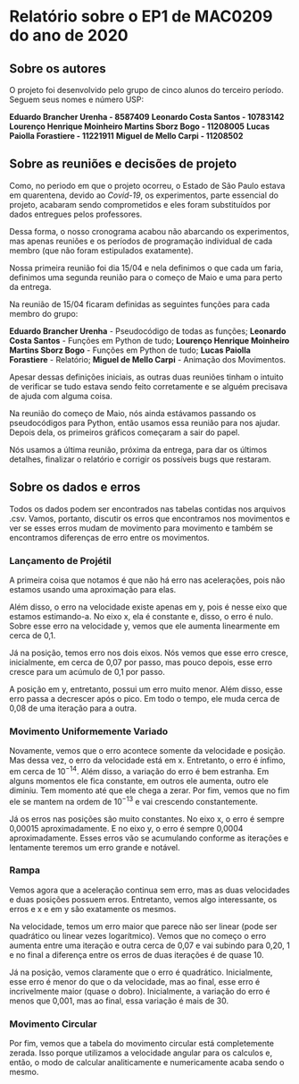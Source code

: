 # Relatório sobre o EP1 de MAC0209 do ano de 2020

## Sobre os autores

O projeto foi desenvolvido pelo grupo de cinco alunos do terceiro período. Seguem seus nomes e número USP:

__Eduardo Brancher Urenha - 8587409__
__Leonardo Costa Santos - 10783142__
__Lourenço Henrique Moinheiro Martins Sborz Bogo - 11208005__
__Lucas Paiolla Forastiere - 11221911__
__Miguel de Mello Carpi - 11208502__

## Sobre as reuniões e decisões de projeto

Como, no periodo em que o projeto ocorreu, o Estado de São Paulo estava em quarentena, devido ao _Covid-19_, os experimentos, parte essencial do projeto, acabaram sendo comprometidos e eles foram substituídos por dados entregues pelos professores.

Dessa forma, o nosso cronograma acabou não abarcando os experimentos, mas apenas reuniões e os períodos de programação individual de cada membro (que não foram estipulados exatamente).

Nossa primeira reunião foi dia 15/04 e nela definimos o que cada um faria, definimos uma segunda reunião para o começo de Maio e uma para perto da entrega. 

Na reunião de 15/04 ficaram definidas as seguintes funções para cada membro do grupo:

__Eduardo Brancher Urenha__ - Pseudocódigo de todas as funções;
__Leonardo Costa Santos__ - Funções em Python de tudo;
__Lourenço Henrique Moinheiro Martins Sborz Bogo__ - Funções em Python de tudo;
__Lucas Paiolla Forastiere__ - Relatório;
__Miguel de Mello Carpi__ - Animação dos Movimentos.

Apesar dessas definições iniciais, as outras duas reuniões tinham o intuito de verificar se tudo estava sendo feito corretamente e se alguém precisava de ajuda com alguma coisa.

Na reunião do começo de Maio, nós ainda estávamos passando os pseudocódigos para Python, então usamos essa reunião para nos ajudar. Depois dela, os primeiros gráficos começaram a sair do papel.

Nós usamos a última reunião, próxima da entrega, para dar os últimos detalhes, finalizar o relatório e corrigir os possíveis bugs que restaram. 

## Sobre os dados e erros

Todos os dados podem ser encontrados nas tabelas contidas nos arquivos .csv. Vamos, portanto, discutir os erros que encontramos nos movimentos e ver se esses erros mudam de movimento para movimento e também se encontramos diferenças de erro entre os movimentos.

### Lançamento de Projétil

A primeira coisa que notamos é que não há erro nas acelerações, pois não estamos usando uma aproximação para elas.

Além disso, o erro na velocidade existe apenas em y, pois é nesse eixo que estamos estimando-a. No eixo x, ela é constante e, disso, o erro é nulo. Sobre esse erro na velocidade y, vemos que ele aumenta linearmente em cerca de 0,1.

Já na posição, temos erro nos dois eixos. Nós vemos que esse erro cresce, inicialmente, em cerca de 0,07 por passo, mas pouco depois, esse erro cresce para um acúmulo de 0,1 por passo.

A posição em y, entretanto, possui um erro muito menor. Além disso, esse erro passa a decrescer após o pico. Em todo o tempo, ele muda cerca de 0,08 de uma iteração para a outra.

### Movimento Uniformemente Variado

Novamente, vemos que o erro acontece somente da velocidade e posição. Mas dessa vez, o erro da velocidade está em x. Entretanto, o erro é ínfimo, em cerca de $10^{-14}$. Além disso, a variação do erro é bem estranha. Em alguns momentos ele fica constante, em outros ele aumenta, outro ele diminiu. Tem momento até que ele chega a zerar. Por fim, vemos que no fim ele se mantem na ordem de $10^{-13}$ e vai crescendo constantemente.

Já os erros nas posições são muito constantes. No eixo x, o erro é sempre 0,00015 aproximadamente. E no eixo y, o erro é sempre 0,0004 aproximadamente. Esses erros vão se acumulando conforme as iterações e lentamente teremos um erro grande e notável.

### Rampa 

Vemos agora que a aceleração continua sem erro, mas as duas velocidades e duas posições possuem erros. Entretanto, vemos algo interessante, os erros e x e em y são exatamente os mesmos.

Na velocidade, temos um erro maior que parece não ser linear (pode ser quadrático ou linear vezes logarítmico). Vemos que no começo o erro aumenta entre uma iteração e outra cerca de 0,07 e vai subindo para 0,20, 1 e no final a diferença entre os erros de duas iterações é de quase 10. 

Já na posição, vemos claramente que o erro é quadrático. Inicialmente, esse erro é menor do que o da velocidade, mas ao final, esse erro é incrivelmente maior (quase o dobro). Inicialmente, a variação do erro é menos que 0,001, mas ao final, essa variação é mais de 30.

### Movimento Circular

Por fim, vemos que a tabela do movimento circular está completemente zerada. Isso porque utilizamos a velocidade angular para os calculos e, então, o modo de calcular analiticamente e numericamente acaba sendo o mesmo.